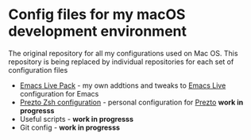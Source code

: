# Config files for my macOS development environment

The original repository for all my configurations used on Mac OS.   This repository is being replaced by individual repositories for each set of configuration files

* [Emacs Live Pack](https://github.com/joaquin6/emacs-live-pack) - my own addtions and tweaks to [Emacs Live](https://github.com/overtone/emacs-live) configuration for Emacs
* [Prezto Zsh configuration]() - personal configuration for [Prezto](https://github.com/sorin-ionescu/prezto) **work in progresss**
* Useful scripts - **work in progresss**
* Git config - **work in progresss**

